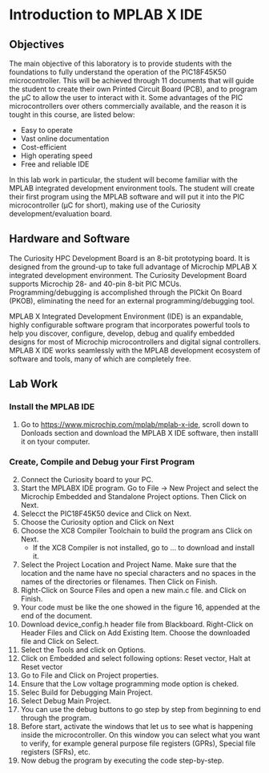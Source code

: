 # Introduction to MPLAB X IDE

## Objectives

The main objective of this laboratory is to provide students with the foundations to fully understand the operation of the PIC18F45K50 microcontroller. This will be achieved through 11 documents that will guide the student to create their own Printed Circuit Board (PCB), and to program the &mu;C to allow the user to interact with it. Some advantages of the PIC microcontrollers over others commercially available, and the reason it is tought in this course, are listed below:
* Easy to operate
* Vast online  documentation
* Cost-efficient 
* High operating speed
* Free and reliable IDE

In this lab work in particular, the student will become familiar with the MPLAB integrated development environment tools. The student will create their first program using the MPLAB software and will put it into the PIC microcontroller (&mu;C for short), making use of the Curiosity development/evaluation board.

## Hardware and Software
The Curiosity HPC Development Board is an 8-bit prototyping board. It is designed from the ground-up to take full advantage of Microchip MPLAB X integrated development environment. The Curiosity Development Board supports Microchip 28- and 40-pin 8-bit PIC MCUs. Programming/debugging is accomplished through the PICkit On Board (PKOB), eliminating the need for an external programming/debugging tool.

MPLAB X Integrated Development Environment (IDE) is an expandable, highly configurable software program that incorporates powerful tools to help you discover, configure, develop, debug and qualify embedded designs for most of Microchip microcontrollers and digital signal controllers. MPLAB X IDE works seamlessly with the MPLAB development ecosystem of software and tools, many of which are completely free.

## Lab Work
### Install the MPLAB IDE
1. Go to https://www.microchip.com/mplab/mplab-x-ide, scroll down to Donloads section and download the MPLAB X IDE software, then installl it on tyour computer.

### Create, Compile and Debug your First Program
2. Connect the Curiosity board to your PC.
3. Start the MPLABX IDE program. Go to File -> New Project and select the Microchip Embedded and Standalone Project options. Then Click on Next.
4. Selecct the PIC18F45K50 device and Click on Next.
5. Choose the Curiosity option and Click on Next
6. Choose the XC8 Compiler Toolchain to build the program ans Click on Next.
   * If the XC8 Compiler is not installed, go to ... to download and install it.
7. Select the Project Location and Project Name. Make sure that the location and the name have no special characters and no spaces in the names of the directories or filenames. Then Click on Finish.
8. Right-Click on Source Files and open a new main.c file. and Click on Finish.
9. Your code must be like the one showed in the figure 16, appended  at the end of the document.
10. Download device_config.h header file from Blackboard. Right-Click on Header Files and Click on Add Existing Item. Choose the downloaded file and Click on Select.
11. Select the Tools and click on Options.
12. Click on Embedded and select following options: Reset vector, Halt at Reset vector
13. Go to File and Click on Project properties. 
14. Ensure that the Low voltage programming mode option is cheked.
15. Selec Build for Debugging Main Project.
16. Select Debug Main Project.
17. You can use the debug buttons to go step by step from beginning to end through the program.
18. Before start, activate the windows that let us to see what is happening inside the microcontroller. On this window you can select what you want to verify, for example general purpose file registers (GPRs), Special file registers (SFRs), etc.
19. Now debug the program by executing the code step-by-step. 